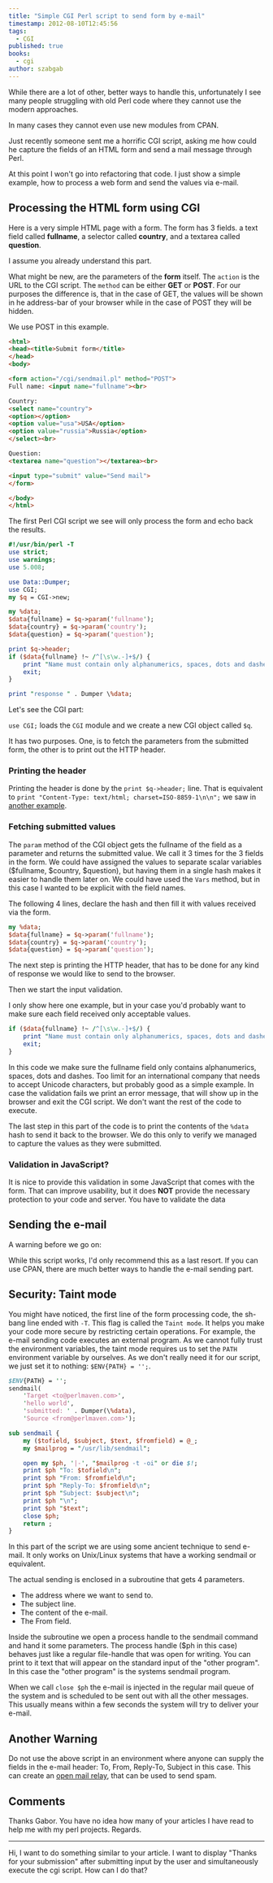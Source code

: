 ```yaml
---
title: "Simple CGI Perl script to send form by e-mail"
timestamp: 2012-08-10T12:45:56
tags:
  - CGI
published: true
books:
  - cgi
author: szabgab
---
```



While there are a lot of other, better ways to handle this, unfortunately I see
many people struggling with old Perl code where they cannot use the modern approaches.

In many cases they cannot even use new modules from CPAN.

Just recently someone sent me a horrific CGI script, asking me how could he capture
the fields of an HTML form and send a mail message through Perl.

At this point I won't go into refactoring that code. I just show a simple example,
how to process a web form and send the values via e-mail.


## Processing the HTML form using CGI

Here is a very simple HTML page with a form. The form has 3 fields.
a text field called **fullname**, a selector called **country**,
and a textarea called **question**.

I assume you already understand this part.

What might be new, are the parameters of the **form** itself.
The `action` is the URL to the CGI script. The `method` can be either **GET** or **POST**.
For our purposes the difference is, that in the case of GET,
the values will be shown in he address-bar of your browser while in the case of POST they will be hidden.

We use POST in this example.

```html
<html>
<head><title>Submit form</title>
</head>
<body>

<form action="/cgi/sendmail.pl" method="POST">
Full name: <input name="fullname"><br>

Country:
<select name="country">
<option></option>
<option value="usa">USA</option>
<option value="russia">Russia</option>
</select><br>

Question:
<textarea name="question"></textarea><br>

<input type="submit" value="Send mail">
</form>

</body>
</html>
```

The first Perl CGI script we see will only process the form
and echo back the results.

```perl
#!/usr/bin/perl -T
use strict;
use warnings;
use 5.008;

use Data::Dumper;
use CGI;
my $q = CGI->new;

my %data;
$data{fullname} = $q->param('fullname');
$data{country} = $q->param('country');
$data{question} = $q->param('question');

print $q->header;
if ($data{fullname} !~ /^[\s\w.-]+$/) {
    print "Name must contain only alphanumerics, spaces, dots and dashes.";
    exit;
}

print "response " . Dumper \%data;
```

Let's see the CGI part:

`use CGI;` loads the `CGI` module and we create a new CGI object called `$q`.

It has two purposes. One, is to fetch the parameters from the submitted form, the other
is to print out the HTTP header.

### Printing the header

Printing the header is done by the `print $q->header;` line. That is equivalent to
`print "Content-Type: text/html; charset=ISO-8859-1\n\n";` we saw in
[another example](/how-to-calculate-balance-of-bank-accounts-in-csv-file-using-perl).

### Fetching submitted values

The `param` method of the CGI object gets the fullname of the field as
a parameter and returns the submitted value. We call it 3 times for the 3 fields
in the form. We could have assigned the values to separate scalar variables
($fullname, $country, $question), but having them in a single hash makes it easier
to handle them later on. We could have used the `Vars` method, but
in this case I wanted to be explicit with the field names.

The following 4 lines, declare the hash and then fill it with values received via the form.

```perl
my %data;
$data{fullname} = $q->param('fullname');
$data{country} = $q->param('country');
$data{question} = $q->param('question');
```

The next step is printing the HTTP header, that has to be done for any kind of
response we would like to send to the browser.

Then we start the input validation.

I only show here one example, but in your case you'd probably want to
make sure each field received only acceptable values.

```perl
if ($data{fullname} !~ /^[\s\w.-]+$/) {
    print "Name must contain only alphanumerics, spaces, dots and dashes.";
    exit;
}
```

In this code we make sure the fullname field only contains alphanumerics, spaces, dots and dashes.
Too limit for an international company that needs to accept Unicode characters, but probably
good as a simple example. In case the validation fails we print an error message, that will
show up in the browser and exit the CGI script. We don't want the rest of the code to
execute.

The last step in this part of the code is to print the contents of the `%data` hash
to send it back to the browser. We do this only to verify we managed to capture the values
as they were submitted.

### Validation in JavaScript?

It is nice to provide this validation in some JavaScript that comes with the form.
That can improve usability, but it does **NOT** provide the necessary protection
to your code and server. You have to validate the data

## Sending the e-mail

A warning before we go on:

While this script works, I'd only recommend this as a last resort.
If you can use CPAN, there are much better ways to handle the e-mail sending part.

## Security: Taint mode

You might have noticed, the first line of the form processing code, the sh-bang line
ended with `-T`. This flag is called the `Taint mode`. It helps you make
your code more secure by restricting certain operations. For example, the e-mail sending
code executes an external program. As we cannot fully trust the environment variables,
the taint mode requires us to set the `PATH` environment variable by ourselves.
As we don't really need it for our script, we just set it to nothing: `$ENV{PATH} = '';`.

```perl
$ENV{PATH} = '';
sendmail(
    'Target <to@perlmaven.com>',
    'hello world',
    'submitted: ' . Dumper(\%data),
    'Source <from@perlmaven.com>');

sub sendmail {
    my ($tofield, $subject, $text, $fromfield) = @_;
    my $mailprog = "/usr/lib/sendmail";

    open my $ph, '|-', "$mailprog -t -oi" or die $!;
    print $ph "To: $tofield\n";
    print $ph "From: $fromfield\n";
    print $ph "Reply-To: $fromfield\n";
    print $ph "Subject: $subject\n";
    print $ph "\n";
    print $ph "$text";
    close $ph;
    return ;
}
```

In this part of the script we are using some ancient technique to send e-mail.
It only works on Unix/Linux systems that have a working sendmail or equivalent.

The actual sending is enclosed in a subroutine that gets 4 parameters.

* The address where we want to send to.
* The subject line.
* The content of the e-mail.
* The From field.

Inside the subroutine we open a process handle to the sendmail command
and hand it some parameters. The process handle ($ph in this case) behaves
just like a regular file-handle that was open for writing. You can print
to it text that will appear on the standard input of the "other program".
In this case the "other program" is the systems sendmail program.

When we call `close $ph` the e-mail is injected in the regular
mail queue of the system and is scheduled to be sent out with all the
other messages. This usually means within a few seconds the system will
try to deliver your e-mail.

## Another Warning

Do not use the above script in an environment where anyone can supply
the fields in the e-mail header: To, From, Reply-To, Subject in this case.
This can create an [open mail relay](http://en.wikipedia.org/wiki/Open_mail_relay),
that can be used to send spam.


## Comments

Thanks Gabor. You have no idea how many of your articles I have read to help me with my perl projects. Regards.

<hr>

Hi, I want to do something similar to your article. I want to display "Thanks for your submission" after submitting input by the user and simultaneously execute the cgi script. How can I do that?


